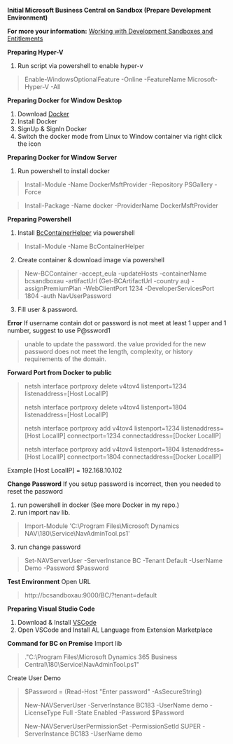 **Initial Microsoft Business Central on Sandbox (Prepare Development Environment)**

**For more your information:**
[Working with Development Sandboxes and Entitlements](https://docs.microsoft.com/en-us/dynamics365/business-central/dev-itpro/developer/devenv-work-sandbox-entitlements)

**Preparing Hyper-V**
1. Run script via powershell to enable hyper-v
> Enable-WindowsOptionalFeature -Online -FeatureName Microsoft-Hyper-V -All

**Preparing Docker for Window Desktop**
1. Download [Docker](https://www.docker.com/) 
2. Install Docker 
3. SignUp & SignIn Docker 
4. Switch the docker mode from Linux to Window container via right click the icon

**Preparing Docker for Window Server**
1. Run powershell to install docker
> Install-Module -Name DockerMsftProvider -Repository PSGallery -Force

> Install-Package -Name docker -ProviderName DockerMsftProvider

**Preparing Powershell**
1. Install [BcContainerHelper](https://www.powershellgallery.com/packages/BcContainerHelper/) via powershell
> Install-Module -Name BcContainerHelper
2. Create container & download image via powershell
> New-BCContainer -accept_eula -updateHosts -containerName bcsandboxau -artifactUrl (Get-BCArtifactUrl -country au) -assignPremiumPlan -WebClientPort 1234 -DeveloperServicesPort 1804 -auth NavUserPassword
3. Fill user & password. 

**Error**
If username contain dot or password is not meet at least 1 upper and 1 number, suggest to use P@ssword1
> unable to update the password. the value provided for the new password does not meet the length, complexity, or history requirements of the domain.

**Forward Port from Docker to public**
> netsh interface portproxy delete v4tov4 listenport=1234 listenaddress=[Host LocalIP]
>
> netsh interface portproxy delete v4tov4 listenport=1804 listenaddress=[Host LocalIP]
>
> netsh interface portproxy add v4tov4 listenport=1234 listenaddress=[Host LocalIP] connectport=1234 connectaddress=[Docker LocalIP]
>
> netsh interface portproxy add v4tov4 listenport=1804 listenaddress=[Host LocalIP] connectport=1804 connectaddress=[Docker LocalIP]

Example [Host LocalIP] = 192.168.10.102

**Change Password**
If you setup password is incorrect, then you needed to reset the password
1. run powershell in docker (See more Docker in my repo.)
2. run import nav lib.
> Import-Module 'C:\Program Files\Microsoft Dynamics NAV\180\Service\NavAdminTool.ps1'
3. run change password
>  Set-NAVServerUser -ServerInstance BC -Tenant Default -UserName Demo -Password $Password

**Test Environment**
Open URL
> http://bcsandboxau:9000/BC/?tenant=default

**Preparing Visual Studio Code**
1. Download & Install [VSCode](https://code.visualstudio.com/)
2. Open VSCode and Install AL Language from Extension Marketplace







**Command for BC on Premise**
Import lib
>."C:\Program Files\Microsoft Dynamics 365 Business Central\180\Service\NavAdminTool.ps1"

Create User Demo
> $Password = (Read-Host "Enter password" -AsSecureString)
> 
> New-NAVServerUser -ServerInstance BC183 -UserName demo -LicenseType Full -State Enabled -Password $Password
> 
> New-NAVServerUserPermissionSet -PermissionSetId SUPER -ServerInstance BC183 -UserName demo
